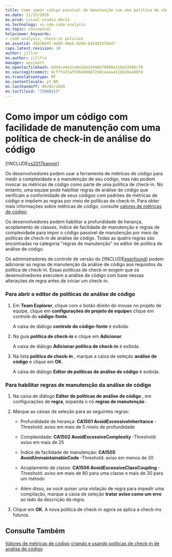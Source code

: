 ```yaml
---
title: Como impor código passível de manutenção com uma política de check-in de análise de código | Microsoft Docs
ms.date: 11/15/2016
ms.prod: visual-studio-dev14
ms.technology: vs-ide-code-analysis
ms.topic: conceptual
helpviewer_keywords:
- code analysis, check-in policies
ms.assetid: d1b3b04f-4dd9-40e6-b2d4-b414d33fb647
caps.latest.revision: 10
author: jillre
ms.author: jillfra
manager: wpickett
ms.openlocfilehash: 0d54ca9a31e8a1bbd2496bf8689a119e53580c79
ms.sourcegitcommit: 6cfffa72af599a9d667249caaaa411bb28ea69fd
ms.translationtype: MT
ms.contentlocale: pt-BR
ms.lasthandoff: 09/02/2020
ms.locfileid: "72660213"
---
```

# <a name="how-to-enforce-maintainable-code-with-a-code-analysis-check-in-policy"></a>Como impor um código com facilidade de manutenção com uma política de check-in de análise do código
[!INCLUDE[vs2017banner](../includes/vs2017banner.md)]

Os desenvolvedores podem usar a ferramenta de métricas de código para medir a complexidade e a manutenção de seu código, mas não podem invocar as métricas de código como parte de uma política de check-in. No entanto, uma equipe pode habilitar regras de análise de código que verificam a conformidade de seus códigos com padrões de métricas de código e impõem as regras por meio de políticas de check-in. Para obter mais informações sobre métricas de código, consulte [valores de métricas de código](../code-quality/code-metrics-values.md).

 Os desenvolvedores podem habilitar a profundidade de herança, acoplamento de classes, índice de facilidade de manutenção e regras de complexidade para impor o código passível de manutenção por meio de políticas de check-in de análise de código. Todas as quatro regras são encontradas na categoria "regras de manutenção" no editor de política de análise de código.

 Os administradores de controle de versão do [!INCLUDE[esprfound](../includes/esprfound-md.md)] podem adicionar as regras de manutenção da análise de código aos requisitos da política de check-in. Essas políticas de check-in exigem que os desenvolvedores executem a análise de código com base nessas alterações de regra antes de iniciar um check-in.

### <a name="to-open-the-code-analysis-policy-editor"></a>Para abrir o editor de políticas de análise de código

1. Em **Team Explorer**, clique com o botão direito do mouse no projeto de equipe, clique em **configurações do projeto de equipe**e clique em controle do **código-fonte**.

     A caixa de diálogo **controle do código-fonte** é exibida.

2. Na guia **política de check-in** e clique em **Adicionar**.

     A caixa de diálogo **Adicionar política de check-in** é exibida.

3. Na lista **política de check-in** , marque a caixa de seleção **análise de código** e clique em **OK**.

     A caixa de diálogo **Editor de políticas de análise de código** é exibida.

### <a name="to-enable-code-analysis-maintainability-rules"></a>Para habilitar regras de manutenção da análise de código

1. Na caixa de diálogo **Editor de políticas de análise de código** , em configurações de **regra**, expanda o nó **regras de manutenção** .

2. Marque as caixas de seleção para as seguintes regras:

    - Profundidade de herança: **CA1501 AvoidExcessiveInheritance** -Threshold: aviso em mais de 5 níveis de profundidade

    - Complexidade: **CA1502 AvoidExcessiveComplexity** -Threshold: aviso em mais de 25

    - Índice de facilidade de manutenção: **CA1505 AvoidUnmaintainableCode** -Threshold: aviso em menos de 20

    - Acoplamento de classe: **CA1506 AvoidExcessiveClassCoupling** -Threshold: aviso em mais de 80 para uma classe e mais de 30 para um método

    - Além disso, se você quiser uma violação de regra para impedir uma compilação, marque a caixa de seleção **tratar aviso como um erro** ao lado da descrição da regra.

3. Clique em **OK**. A nova política de check-in agora se aplica a check-ins futuros.

## <a name="see-also"></a>Consulte Também
 [Valores de métricas de código](../code-quality/code-metrics-values.md) [criando e usando políticas de check-in de análise de código](../code-quality/creating-and-using-code-analysis-check-in-policies.md)
